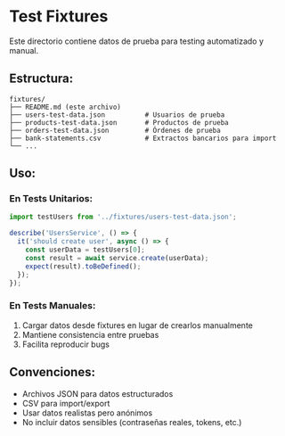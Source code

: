 # Test Fixtures

Este directorio contiene datos de prueba para testing automatizado y manual.

## Estructura:

```
fixtures/
├── README.md (este archivo)
├── users-test-data.json          # Usuarios de prueba
├── products-test-data.json       # Productos de prueba
├── orders-test-data.json         # Órdenes de prueba
├── bank-statements.csv           # Extractos bancarios para import
└── ...
```

## Uso:

### En Tests Unitarios:

```typescript
import testUsers from '../fixtures/users-test-data.json';

describe('UsersService', () => {
  it('should create user', async () => {
    const userData = testUsers[0];
    const result = await service.create(userData);
    expect(result).toBeDefined();
  });
});
```

### En Tests Manuales:

1. Cargar datos desde fixtures en lugar de crearlos manualmente
2. Mantiene consistencia entre pruebas
3. Facilita reproducir bugs

## Convenciones:

- Archivos JSON para datos estructurados
- CSV para import/export
- Usar datos realistas pero anónimos
- No incluir datos sensibles (contraseñas reales, tokens, etc.)
